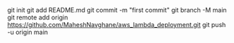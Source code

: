 git init
git add README.md
git commit -m "first commit"
git branch -M main
git remote add origin https://github.com/MaheshNavghane/aws_lambda_deployment.git
git push -u origin main